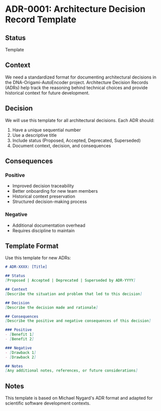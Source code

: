 # ADR-0001: Architecture Decision Record Template

## Status
Template

## Context
We need a standardized format for documenting architectural decisions in the DNA-Origami-AutoEncoder project. Architecture Decision Records (ADRs) help track the reasoning behind technical choices and provide historical context for future development.

## Decision
We will use this template for all architectural decisions. Each ADR should:

1. Have a unique sequential number
2. Use a descriptive title
3. Include status (Proposed, Accepted, Deprecated, Superseded)
4. Document context, decision, and consequences

## Consequences

### Positive
- Improved decision traceability
- Better onboarding for new team members
- Historical context preservation
- Structured decision-making process

### Negative
- Additional documentation overhead
- Requires discipline to maintain

## Template Format

Use this template for new ADRs:

```markdown
# ADR-XXXX: [Title]

## Status
[Proposed | Accepted | Deprecated | Superseded by ADR-YYYY]

## Context
[Describe the situation and problem that led to this decision]

## Decision
[Describe the decision made and rationale]

## Consequences
[Describe the positive and negative consequences of this decision]

### Positive
- [Benefit 1]
- [Benefit 2]

### Negative
- [Drawback 1]
- [Drawback 2]

## Notes
[Any additional notes, references, or future considerations]
```

## Notes
This template is based on Michael Nygard's ADR format and adapted for scientific software development contexts.